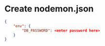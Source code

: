 # Create nodemon.json

```json
{
    "env": {
        "DB_PASSWORD": <enter password here>
    }
}

```
